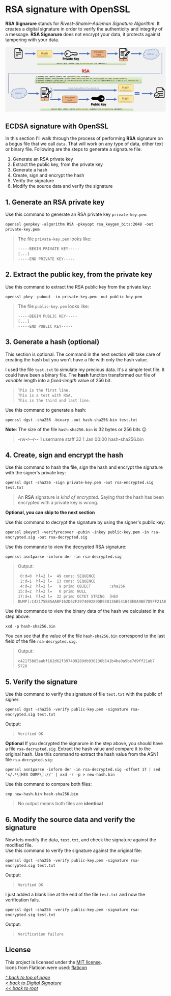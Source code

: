 # RSA signature with OpenSSL
**RSA Signarure** stands for *Rivest–Shamir–Adleman Signature Algorithm*. It creates a digital signature in order to verify the authenticity and integrity of a message. **RSA Signarure** does not encrypt your data, it protects against tampering with your data.  

![Alt text](/images/rsa-sig.jpg "RSA signature")
## ECDSA signature with OpenSSL
In this section I'll walk through the process of performing **RSA** signature on a bogus file that we call `data`. That will work on any type of data, either text or binary file. Following are the steps to generate a signature file:  
1. Generate an RSA private key
2. Extract the public key, from the private key
3. Generate a hash
4. Create, sign and encrypt the hash
5. Verify the signature
6. Modify the source data and verify the signature  
## 1. Generate an RSA private key
Use this command to generate an RSA private key `private-key.pem`:
```shell
openssl genpkey -algorithm RSA -pkeyopt rsa_keygen_bits:2048 -out private-key.pem
```
>The file `private-key.pem` looks like:
>```
>-----BEGIN PRIVATE KEY-----
> [...]
>-----END PRIVATE KEY-----
>```
## 2. Extract the public key, from the private key
Use this command to extract the RSA public key from the private key:
```shell
openssl pkey -pubout -in private-key.pem -out public-key.pem
```
>The file `public-key.pem` looks like:
>```
>-----BEGIN PUBLIC KEY-----
> [...]
>-----END PUBLIC KEY-----
>```
## 3. Generate a hash (optional)
This section is optional. The command in the next section will take care of creating the hash but you won't have a file with only the hash value.  

I used the file `test.txt` to simulate my precious data. It's a simple text file. It could have been a binary file. The **hash** function transformed our file of *variable* length into a *fixed-length* value of 256 bit.
>```
>This is the first line.
>This is a test with RSA.
>This is the third and last line.
>```
Use this command to generate a hash:
```shell
openssl dgst -sha256 -binary -out hash-sha256.bin test.txt
```
**Note**: The size of the file `hash-sha256.bin` is 32 bytes or 256 bits 😉
>-rw-r--r--  1 username  staff  32  1 Jan 00:00 hash-sha256.bin
## 4. Create, sign and encrypt the hash
Use this command to hash the file, sign the hash and encrypt the signature with the signer's private key:
```shell
openssl dgst -sha256 -sign private-key.pem -out rsa-encrypted.sig test.txt
```
>An **RSA** signature is *kind of encrypted*. Saying that the hash has been encrypted with a private key is wrong.

**Optional, you can skip to the next section**

Use this command to decrypt the signature by using the signer's public key:
```shell
openssl pkeyutl -verifyrecover -pubin -inkey public-key.pem -in rsa-encrypted.sig -out rsa-decrypted.sig
```
Use this commande to view the decrypted RSA signature:
```shell
openssl asn1parse -inform der -in rsa-decrypted.sig
```
>Output:
>```
>  0:d=0  hl=2 l=  49 cons: SEQUENCE          
>  2:d=1  hl=2 l=  13 cons: SEQUENCE          
>  4:d=2  hl=2 l=   9 prim: OBJECT        :sha256
>15:d=2  hl=2 l=   0 prim: NULL              
>17:d=1  hl=2 l=  32 prim: OCTET STRING  [HEX DUMP]:C42175B85AABF162D62F397409289DB930136B541B4BE0A9BE7D9FF21AB75728
>```
Use this commande to view the binary data of the hash we calculated in the step above:
```shell
xxd -p hash-sha256.bin
```
You can see that the value of the file `hash-sha256.bin` correspond to the last field of the file `rsa-decrypted.sig`.
>Output:
>```
>c42175b85aabf162d62f397409289db930136b541b4be0a9be7d9ff21ab7
>5728
>```
## 5. Verify the signature
Use this command to verify the signature of file `test.txt` with the public of signer:
```shell
openssl dgst -sha256 -verify public-key.pem -signature rsa-encrypted.sig test.txt
```
Output:
>```
>Verified OK
>```
**Optional**
If you decrypted the signarure in the step above, you should have a file `rsa-decrypted.sig`. Extract the hash value and compare it to the original hash.
Use this command to extract the hash value from the ASN1 file `rsa-decrypted.sig`:
```shell
openssl asn1parse -inform der -in rsa-decrypted.sig -offset 17 | sed 's/.*\[HEX DUMP\]://' | xxd -r -p > new-hash.bin
```
Use this command to compare both files:
```shell
cmp new-hash.bin hash-sha256.bin
```
>No output means both files are **identical**
## 6. Modify the source data and verify the signature
Now lets modify the data, `test.txt`, and check the signature against the modified file.  
Use this command to verify the signature against the original file:
```shell
openssl dgst -sha256 -verify public-key.pem -signature rsa-encrypted.sig test.txt
```
Output:
>```
>Verified OK
>```
I just added a blank line at the end of the file `test.txt` and now the verification fails.
```shell
openssl dgst -sha256 -verify public-key.pem -signature rsa-encrypted.sig test.txt
```
Output:
>```
>Verification failure
>```
## License
This project is licensed under the [MIT license](/LICENSE).  
Icons from Flaticon were used: [flaticon](https://www.flaticon.com/free-icons/document)

[_^ back to top of page_](#RSA-signature-with-OpenSSL)  
[_< back to Digital Signature_](README.md)  
[_<< back to root_](../../../)
